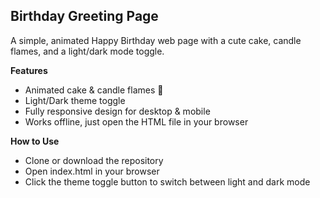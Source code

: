 ## Birthday Greeting Page
A simple, animated Happy Birthday web page with a cute cake, candle flames, and a light/dark mode toggle.

**Features**
 - Animated cake & candle flames 🎂
 - Light/Dark theme toggle 
 - Fully responsive design for desktop & mobile
 - Works offline, just open the HTML file in your browser

**How to Use**
 - Clone or download the repository
 - Open index.html in your browser
 - Click the theme toggle button to switch between light and dark mode
